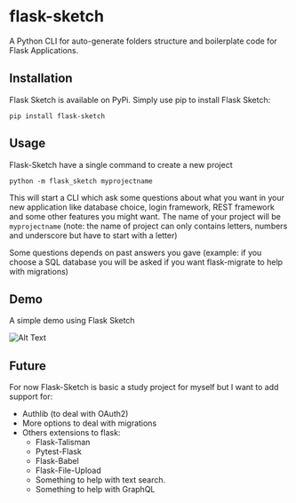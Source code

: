 # flask-sketch

A Python CLI for auto-generate folders structure and boilerplate code for Flask Applications.

## Installation

Flask Sketch is available on PyPi. Simply use pip to install Flask Sketch:

```
pip install flask-sketch
```

## Usage

Flask-Sketch have a single command to create a new project

```
python -m flask_sketch myprojectname
```

This will start a CLI which ask some questions about what you want in your new application like database choice, login framework, REST framework and some other features you might want. The name of your project will be `myprojectname` (note: the name of project can only contains letters, numbers and underscore but have to start with a letter)

Some questions depends on past answers you gave (example: if you choose a SQL database you will be asked if you want flask-migrate to help with migrations)

## Demo

A simple demo using Flask Sketch

![Alt Text](docs/assets/sketch-demo.gif)

## Future

For now Flask-Sketch is basic a study project for myself but I want to add support for:

- Authlib (to deal with OAuth2)
- More options to deal with migrations
- Others extensions to flask:
    - Flask-Talisman
    - Pytest-Flask
    - Flask-Babel
    - Flask-File-Upload
    - Something to help with text search.
    - Something to help with GraphQL
